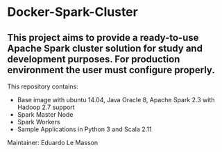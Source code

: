 # Docker-Spark-Cluster

## This project aims to provide a ready-to-use Apache Spark cluster solution for study and development purposes. For production environment the user must configure properly.


This repository contains:
- Base image with ubuntu 14.04, Java Oracle 8, Apache Spark 2.3 with Hadoop 2.7 support
- Spark Master Node
- Spark Workers
- Sample Applications in Python 3 and Scala 2.11

Maintainer: Eduardo Le Masson
